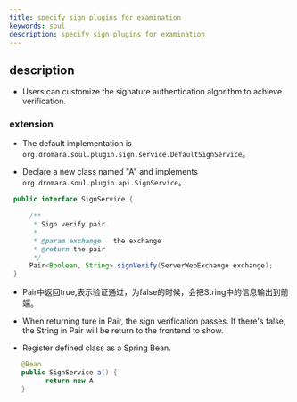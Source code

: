 ```yaml
---
title: specify sign plugins for examination
keywords: soul
description: specify sign plugins for examination
---
```



## description

* Users can customize the signature authentication algorithm to achieve verification.

###  extension

*  The default implementation is `org.dromara.soul.plugin.sign.service.DefaultSignService`。

*  Declare a new class named "A" and implements  `org.dromara.soul.plugin.api.SignService`。

```java
 public interface SignService {
 
     /**
      * Sign verify pair.
      *
      * @param exchange   the exchange
      * @return the pair
      */
     Pair<Boolean, String> signVerify(ServerWebExchange exchange);
 }

```

* Pair中返回true,表示验证通过，为false的时候，会把String中的信息输出到前端。
* When returning ture in Pair, the sign verification passes. If there's false, the String in Pair will be return to the frontend to show.

* Register defined class as a Spring Bean.

```java
   @Bean
   public SignService a() {
         return new A
   }
```




